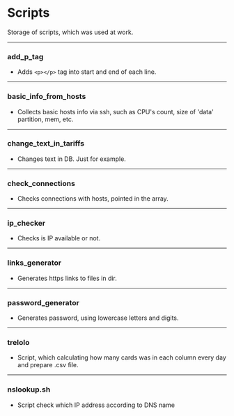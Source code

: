 # Scripts
 Storage of scripts, which was used at work.
____

### add_p_tag 
* Adds `<p></p>` tag into start and end of each line.
___
### basic_info_from_hosts
* Collects basic hosts info via ssh, such as CPU's count, size of 'data' partition, mem, etc.
___
### change_text_in_tariffs
* Changes text in DB. Just for example.
___
### check_connections
* Checks connections with hosts, pointed in the array.
____
### ip_checker
* Checks is IP available or not.
___
### links_generator
* Generates https links to files in dir.
___
### password_generator
* Generates password, using lowercase letters and digits.
___
### trelolo
* Script, which calculating how many cards was in each column every day and prepare .csv file.
___
### nslookup.sh
* Script check which IP address according to DNS name

